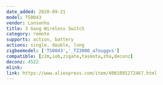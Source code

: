 ```yaml
---
date_added: 2020-09-21
model: TS0043
vendor: Lonsonho
title: 3 Gang Wireless Switch
category: remote
supports: action, battery
actions: single, double, long
zigbeemodel: ['TS0043','_TZ3000_a7ouggvs']
compatible: [z2m,iob,zigate,tasmota,zha,deconz]
deconz: 4522
mlink: 
link: https://www.aliexpress.com/item/4001095272467.html 
---
```

